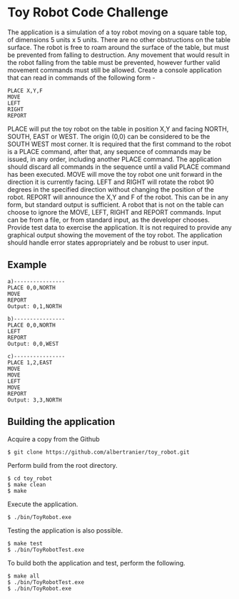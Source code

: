 # Toy Robot Code Challenge

The application is a simulation of a toy robot moving on a square table top, of dimensions 5 units x 5 units. There are no
other obstructions on the table surface. The robot is free to roam around the surface of the table, but must be prevented
from falling to destruction. Any movement that would result in the robot falling from the table must be prevented,
however further valid movement commands must still be allowed.
Create a console application that can read in commands of the following form -

`PLACE X,Y,F` <br>
`MOVE` <br>
`LEFT` <br>
`RIGHT` <br>
`REPORT` <br>

PLACE will put the toy robot on the table in position X,Y and facing NORTH, SOUTH, EAST or WEST. The origin (0,0)
can be considered to be the SOUTH WEST most corner. It is required that the first command to the robot is a PLACE
command, after that, any sequence of commands may be issued, in any order, including another PLACE command. The
application should discard all commands in the sequence until a valid PLACE command has been executed. MOVE will
move the toy robot one unit forward in the direction it is currently facing. LEFT and RIGHT will rotate the robot 
90 degrees in the specified direction without changing the position of the robot. REPORT will announce the X,Y 
and F of the robot. This can be in any form, but standard output is sufficient. A robot that is not on the table 
can choose to ignore the MOVE, LEFT, RIGHT and REPORT commands. Input can be from a file, or from standard input, 
as the developer chooses. Provide test data to exercise the application. It is not required to provide any graphical 
output showing the movement of the toy robot. The application should handle error states appropriately and be robust 
to user input.

## Example
    a)----------------
    PLACE 0,0,NORTH
    MOVE
    REPORT
    Output: 0,1,NORTH
    
    b)----------------
    PLACE 0,0,NORTH
    LEFT
    REPORT
    Output: 0,0,WEST
    
    c)----------------
    PLACE 1,2,EAST
    MOVE
    MOVE
    LEFT
    MOVE
    REPORT
    Output: 3,3,NORTH

## Building the application

Acquire a copy from the Github
    
    $ git clone https://github.com/albertranier/toy_robot.git

Perform build from the root directory.

    $ cd toy_robot
    $ make clean
    $ make

Execute the application.

    $ ./bin/ToyRobot.exe

Testing the application is also possible.

    $ make test
    $ ./bin/ToyRobotTest.exe

To build both the application and test, perform the following.

    $ make all
    $ ./bin/ToyRobotTest.exe
    $ ./bin/ToyRobot.exe


    



    
